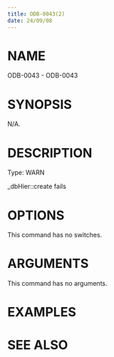 ```yaml
---
title: ODB-0043(2)
date: 24/09/08
---
```


# NAME

ODB-0043 - ODB-0043

# SYNOPSIS

N/A.

# DESCRIPTION

Type: WARN

_dbHier::create fails

# OPTIONS

This command has no switches.

# ARGUMENTS

This command has no arguments.

# EXAMPLES

# SEE ALSO
